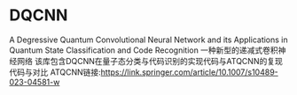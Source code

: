 # DQCNN
A Degressive Quantum Convolutional Neural Network and its Applications in Quantum State Classification and Code Recognition
一种新型的递减式卷积神经网络
该库包含DQCNN在量子态分类与代码识别的实现代码与ATQCNN的复现代码与对比
ATQCNN链接:https://link.springer.com/article/10.1007/s10489-023-04581-w

